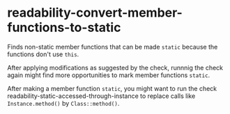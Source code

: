 # readability-convert-member-functions-to-static

Finds non-static member functions that can be made `static` because the
functions don't use `this`.

After applying modifications as suggested by the check, runnnig the
check again might find more opportunities to mark member functions
`static`.

After making a member function `static`, you might want to run the check
<span class="title-ref">readability-static-accessed-through-instance</span>
to replace calls like `Instance.method()` by `Class::method()`.
